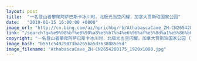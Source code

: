 ```yaml
---
layout: post
title:  "一名登山者攀爬阿萨巴斯卡冰川时，北极光当空闪耀，加拿大贾斯珀国家公园"
date:   "2019-01-15 16:00:00 +0800"
image_url: "http://cn.bing.com/az/hprichbg/rb/AthabascaCave_ZH-CN2654280175_1920x1080.jpg"
link: "/search?q=%e9%98%bf%e8%90%a8%e5%b7%b4%e6%96%af%e5%8d%a1%e5%86%b0%e5%b1%b1&form=hpcapt&mkt=zh-cn"
copyright: "一名登山者攀爬阿萨巴斯卡冰川时，北极光当空闪耀，加拿大贾斯珀国家公园 (© Paul Zizka/Aurora Photos)"
image_hash: "b551c54929073ba265ba5d3638085e5d"
image_filename: "AthabascaCave_ZH-CN2654280175_1920x1080.jpg"
---
```


